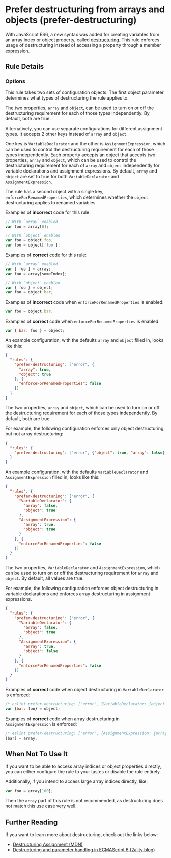 # Prefer destructuring from arrays and objects (prefer-destructuring)

With JavaScript ES6, a new syntax was added for creating variables from an array index or object property, called [destructuring](#further-reading).  This rule enforces usage of destructuring instead of accessing a property through a member expression.

## Rule Details

### Options

This rule takes two sets of configuration objects. The first object parameter determines what types of destructuring the rule applies to.

The two properties, `array` and `object`, can be used to turn on or off the destructuring requirement for each of those types independently. By default, both are true.

Alternatively, you can use separate configurations for different assignment types. It accepts 2 other keys instead of `array` and `object`.

One key is `VariableDeclarator` and the other is `AssignmentExpression`, which can be used to control the destructuring requirement for each of those types independently. Each property accepts an object that accepts two properties, `array` and `object`, which can be used to control the destructuring requirement for each of `array` and `object` independently for variable declarations and assignment expressions.  By default, `array` and `object` are set to true for both `VariableDeclarator` and `AssignmentExpression`.

The rule has a second object with a single key, `enforceForRenamedProperties`, which determines whether the `object` destructuring applies to renamed variables.

Examples of **incorrect** code for this rule:

```javascript
// With `array` enabled
var foo = array[0];

// With `object` enabled
var foo = object.foo;
var foo = object['foo'];
```

Examples of **correct** code for this rule:

```javascript
// With `array` enabled
var [ foo ] = array;
var foo = array[someIndex];

// With `object` enabled
var { foo } = object;
var foo = object.bar;
```

Examples of **incorrect** code when `enforceForRenamedProperties` is enabled:

```javascript
var foo = object.bar;
```

Examples of **correct** code when `enforceForRenamedProperties` is enabled:

```javascript
var { bar: foo } = object;
```

An example configuration, with the defaults `array` and `object` filled in, looks like this:

```json
{
  "rules": {
    "prefer-destructuring": ["error", {
      "array": true,
      "object": true
    }, {
      "enforceForRenamedProperties": false
    }]
  }
}
```

The two properties, `array` and `object`, which can be used to turn on or off the destructuring requirement for each of those types independently. By default, both are true.

For example, the following configuration enforces only object destructuring, but not array destructuring:

```json
{
  "rules": {
    "prefer-destructuring": ["error", {"object": true, "array": false}]
  }
}
```

An example configuration, with the defaults `VariableDeclarator` and `AssignmentExpression` filled in, looks like this:

```json
{
  "rules": {
    "prefer-destructuring": ["error", {
      "VariableDeclarator": {
        "array": false,
        "object": true
      },
      "AssignmentExpression": {
        "array": true,
        "object": true
      }
    }, {
      "enforceForRenamedProperties": false
    }]
  }
}
```

The two properties, `VariableDeclarator` and `AssignmentExpression`, which can be used to turn on or off the destructuring requirement for `array` and `object`. By default, all values are true.

For example, the following configuration enforces object destructuring in variable declarations and enforces array destructuring in assignment expressions.

```json
{
  "rules": {
    "prefer-destructuring": ["error", {
      "VariableDeclarator": {
        "array": false,
        "object": true
      },
      "AssignmentExpression": {
        "array": true,
        "object": false
      }
    }, {
      "enforceForRenamedProperties": false
    }]
  }
}

```

Examples of **correct** code when object destructuring in `VariableDeclarator` is enforced:

```javascript
/* eslint prefer-destructuring: ["error", {VariableDeclarator: {object: true}}] */
var {bar: foo} = object;
```

Examples of **correct** code when array destructuring in `AssignmentExpression` is enforced:

```javascript
/* eslint prefer-destructuring: ["error", {AssignmentExpression: {array: true}}] */
[bar] = array;
```

## When Not To Use It

If you want to be able to access array indices or object properties directly, you can either configure the rule to your tastes or disable the rule entirely.

Additionally, if you intend to access large array indices directly, like:

```javascript
var foo = array[100];
```

Then the `array` part of this rule is not recommended, as destructuring does not match this use case very well.


## Further Reading

If you want to learn more about destructuring, check out the links below:

- [Destructuring Assignment (MDN)](https://developer.mozilla.org/en-US/docs/Web/JavaScript/Reference/Operators/Destructuring_assignment)
- [Destructuring and parameter handling in ECMAScript 6 (2ality blog)](http://www.2ality.com/2015/01/es6-destructuring.html)
